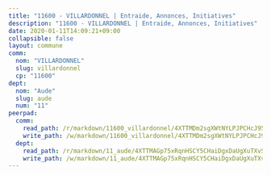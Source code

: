 ```yaml
---
title: "11600 - VILLARDONNEL | Entraide, Annonces, Initiatives"
description: "11600 - VILLARDONNEL | Entraide, Annonces, Initiatives"
date: 2020-01-11T14:09:21+09:00
collapsible: false
layout: commune
comm:
  nom: "VILLARDONNEL"
  slug: villardonnel
  cp: "11600"
dept:
  nom: "Aude"
  slug: aude
  num: "11"
peerpad:
  comm:
    read_path: /r/markdown/11600_villardonnel/4XTTMDm2sgXWtNYLPJPCHcJ95yNmqJ41SCcYmkvMxAofgW6xD
    write_path: /w/markdown/11600_villardonnel/4XTTMDm2sgXWtNYLPJPCHcJ95yNmqJ41SCcYmkvMxAofgW6xD-K3TgUWm1ncKq5KhgeRTPDtTJMZaBATKhKzuhYxzUjz4WneQvUuBxTXPE66C744sjVm8Rvqhjx875Wbj2dGoGkpBZryZFfC1Jes6L1gUcFRySotSFgR7pzj4ysH9c9NYoF7nZ34Rb
  dept:
    read_path: /r/markdown/11_aude/4XTTMAGp75xRqnHSCY5CHaiDgxDaUgXuTXvSZDHnY1JdjJiUk
    write_path: /w/markdown/11_aude/4XTTMAGp75xRqnHSCY5CHaiDgxDaUgXuTXvSZDHnY1JdjJiUk-K3TgUenjCPDfs1W21bst2JvrPDW324QBfMvPid11puzXxXGQEeNw9p4QtfnUhSn4LYSwR6UDBQmdr3wFq2CDRGqNz2QynSm58zgCpz2PKP6Y24UTpxW22MudfeZ339ZPKnHm6XTr
---
```


